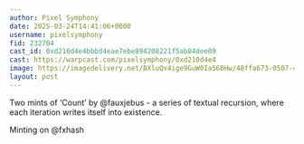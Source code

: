 ```yaml
---
author: Pixel Symphony
date: 2025-03-24T14:41:06+0000
username: pixelsymphony
fid: 232704
cast_id: 0xd210d4e4bbbd4eae7ebe894208221f5ab84dee09
cast: https://warpcast.com/pixelsymphony/0xd210d4e4
image: https://imagedelivery.net/BXluQx4ige9GuW0Ia56BHw/48ffa673-0507-477a-0a4f-190b729d6200/original
layout: post
---
```

Two mints of ‘Count’ by @fauxjebus - a series of textual recursion, where each iteration writes itself into existence.  
  
Minting on @fxhash  

<img src='https://imagedelivery.net/BXluQx4ige9GuW0Ia56BHw/48ffa673-0507-477a-0a4f-190b729d6200/original' alt='' referrerpolicy='no-referrer'/>